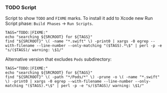 ### TODO Script
Script to show `TODO` and `FIXME` marks. To install it add to Xcode new Run Script phase: `Build Phases` -> `Run Scripts`.
```
TAGS="TODO:|FIXME:"
echo "searching ${SRCROOT} for ${TAGS}"
find "${SRCROOT}" \( -name "*.swift" \) -print0 | xargs -0 egrep --with-filename --line-number --only-matching "($TAGS).*\$" | perl -p -e "s/($TAGS)/ warning: \$1/"
```

Alternative version that excludes `Pods` subdirectory:
```
TAGS="TODO:|FIXME:"
echo "searching ${SRCROOT} for ${TAGS}"
find "${SRCROOT}" \( -path "*/Pods/*" \) -prune -o \( -name "*.swift" \) -print0 | xargs -0 egrep --with-filename --line-number --only-matching "($TAGS).*\$" | perl -p -e "s/($TAGS)/ warning: \$1/"
```
